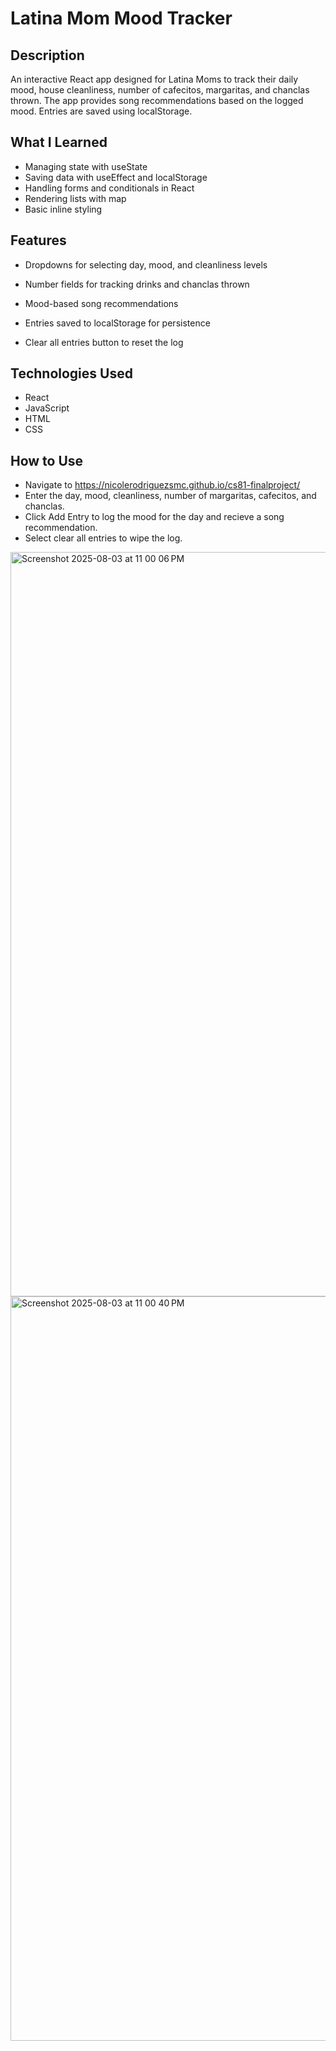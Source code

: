 # Latina Mom Mood Tracker

## Description

An interactive React app designed for Latina Moms to track their daily mood, house cleanliness, number of cafecitos, margaritas, and chanclas thrown. The app provides song recommendations based on the logged mood. Entries are saved using localStorage.

## What I Learned

- Managing state with useState
- Saving data with useEffect and localStorage
- Handling forms and conditionals in React
- Rendering lists with map
- Basic inline styling

## Features

- Dropdowns for selecting day, mood, and cleanliness levels
- Number fields for tracking drinks and chanclas thrown
- Mood-based song recommendations

- Entries saved to localStorage for persistence
- Clear all entries button to reset the log

## Technologies Used

- React
- JavaScript
- HTML
- CSS

## How to Use
- Navigate to https://nicolerodriguezsmc.github.io/cs81-finalproject/
- Enter the day, mood, cleanliness, number of margaritas, cafecitos, and chanclas.
- Click Add Entry to log the mood for the day and recieve a song recommendation.
- Select clear all entries to wipe the log.

<img width="1840" height="1191" alt="Screenshot 2025-08-03 at 11 00 06 PM" src="https://github.com/user-attachments/assets/f6b5c32a-1ba8-4aae-8665-a4bb5ebc3cc0" />

<img width="1840" height="1191" alt="Screenshot 2025-08-03 at 11 00 40 PM" src="https://github.com/user-attachments/assets/6108eb3b-60cf-46a6-bea5-1755e475a41e" />
